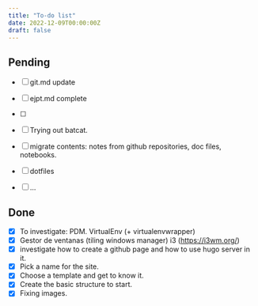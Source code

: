 ```yaml
---
title: "To-do list"
date: 2022-12-09T00:00:00Z
draft: false
---
```


## Pending

- [ ] git.md update
- [ ] ejpt.md complete
- [ ]  
- [ ] Trying out batcat.

- [ ] migrate contents: notes from github repositories, doc files, notebooks.
- [ ] dotfiles
- [ ] ...

## Done

- [x] To investigate: PDM. VirtualEnv (+ virtualenvwrapper)
- [x] Gestor de ventanas (tiling windows manager) i3 (https://i3wm.org/)
- [x] investigate how to create a github page and how to use hugo server in it.
- [x] Pick a name for the site.
- [x] Choose a template and get to know it.
- [x] Create the basic structure to start.
- [X] Fixing images.

